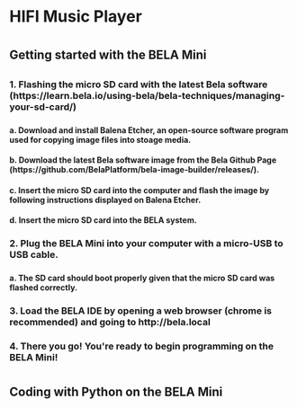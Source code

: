 <h1>HIFI Music Player<h1>
<h2>Getting started with the BELA Mini<h2>
<h3>1. Flashing the micro SD card with the latest Bela software (https://learn.bela.io/using-bela/bela-techniques/managing-your-sd-card/)<h3>
<h4>a. Download and install Balena Etcher, an open-source software program used for copying image files into stoage media.<h4>
<h4>b. Download the latest Bela software image from the Bela Github Page (https://github.com/BelaPlatform/bela-image-builder/releases/).<h4>
<h4>c. Insert the micro SD card into the computer and flash the image by following instructions displayed on Balena Etcher.<h4>
<h4>d. Insert the micro SD card into the BELA system.<h4>
<h3>2. Plug the BELA Mini into your computer with a micro-USB to USB cable.<h3>
<h4>a. The SD card should boot properly given that the micro SD card was flashed correctly.<h4>
<h3>3. Load the BELA IDE by opening a web browser (chrome is recommended) and going to http://bela.local<h3>
<h3>4. There you go! You're ready to begin programming on the BELA Mini!<h3>
<h1> <h1>
<h2>Coding with Python on the BELA Mini<h2>

